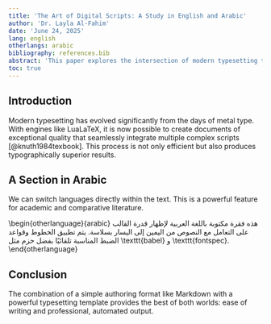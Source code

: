 ```yaml
---
title: 'The Art of Digital Scripts: A Study in English and Arabic'
author: 'Dr. Layla Al-Fahim'
date: 'June 24, 2025'
lang: english
otherlangs: arabic
bibliography: references.bib
abstract: 'This paper explores the intersection of modern typesetting technology and classical script rendering, with a focus on Latin and Arabic characters using the LuaLaTeX engine.'
toc: true
---
```


## Introduction

Modern typesetting has evolved significantly from the days of metal type. With engines like LuaLaTeX, it is now possible to create documents of exceptional quality that seamlessly integrate multiple complex scripts [@knuth1984texbook]. This process is not only efficient but also produces typographically superior results.

## A Section in Arabic

We can switch languages directly within the text. This is a powerful feature for academic and comparative literature.

\begin{otherlanguage}{arabic}
هذه فقرة مكتوبة باللغة العربية لإظهار قدرة القالب على التعامل مع النصوص من اليمين إلى اليسار بسلاسة. يتم تطبيق الخطوط وقواعد الضبط المناسبة تلقائيًا بفضل حزم مثل \texttt{babel} و \texttt{fontspec}.
\end{otherlanguage}

## Conclusion

The combination of a simple authoring format like Markdown with a powerful typesetting template provides the best of both worlds: ease of writing and professional, automated output.
